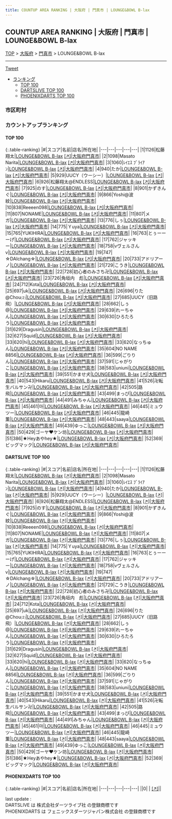 ```yaml
---
title: COUNTUP AREA RANKING | 大阪府 | 門真市 | LOUNGE&BOWL B-lax
---
```

## COUNTUP AREA RANKING | 大阪府 | 門真市 | LOUNGE&BOWL B-lax

[TOP](/darts/rank/) > [大阪府](/darts/rank/大阪府/) > [門真市](/darts/rank/大阪府/門真市/) > LOUNGE&BOWL B-lax

___

<a href="https://twitter.com/share?ref_src=twsrc%5Etfw" data-text="COUNTUP AREA RANKING | 大阪府門真市LOUNGE&BOWL B-lax" class="twitter-share-button" data-hashtags="DARTSLIVE,PHOENIXDARTS,darts,ダーツ" data-show-count="false">Tweet</a>

* [ランキング](#カウントアップランキング)
    * [TOP 100](#top-100)
    * [DARTSLIVE TOP 100](#dartslive-top-100)
    * [PHOENIXDARTS TOP 100](#phoenixdarts-top-100)

### 市区町村

<ul>

</ul>

### カウントアップランキング

#### TOP 100



{:.table-ranking}
|#|スコア|名前|店名|所在地|
|---|---|---|---|---|
|1|1126|<span class="rank-name-dl">松藤 翔太</span>|<a href="/darts/rank/shops/00b5fd1de13577db0d9b047a20a7ba1e.html">LOUNGE&BOWL B-lax</a> <a href="https://search.dartslive.com/jp/shop/00b5fd1de13577db0d9b047a20a7ba1e">[↗]</a>|<a href="/darts/rank/大阪府/門真市">大阪府門真市</a>|
|2|1098|<span class="rank-name-dl">Masato Narita</span>|<a href="/darts/rank/shops/00b5fd1de13577db0d9b047a20a7ba1e.html">LOUNGE&BOWL B-lax</a> <a href="https://search.dartslive.com/jp/shop/00b5fd1de13577db0d9b047a20a7ba1e">[↗]</a>|<a href="/darts/rank/大阪府/門真市">大阪府門真市</a>|
|3|1060|<span class="rank-name-dl">ﾚｲｴｽ ﾌﾞﾗｲｱﾝ</span>|<a href="/darts/rank/shops/00b5fd1de13577db0d9b047a20a7ba1e.html">LOUNGE&BOWL B-lax</a> <a href="https://search.dartslive.com/jp/shop/00b5fd1de13577db0d9b047a20a7ba1e">[↗]</a>|<a href="/darts/rank/大阪府/門真市">大阪府門真市</a>|
|4|940|<span class="rank-name-dl">たか</span>|<a href="/darts/rank/shops/00b5fd1de13577db0d9b047a20a7ba1e.html">LOUNGE&BOWL B-lax</a> <a href="https://search.dartslive.com/jp/shop/00b5fd1de13577db0d9b047a20a7ba1e">[↗]</a>|<a href="/darts/rank/大阪府/門真市">大阪府門真市</a>|
|5|929|<span class="rank-name-dl">UUCY（ウーシー）</span>|<a href="/darts/rank/shops/00b5fd1de13577db0d9b047a20a7ba1e.html">LOUNGE&BOWL B-lax</a> <a href="https://search.dartslive.com/jp/shop/00b5fd1de13577db0d9b047a20a7ba1e">[↗]</a>|<a href="/darts/rank/大阪府/門真市">大阪府門真市</a>|
|6|926|<span class="rank-name-dl">松藤翔太@ENDLESS</span>|<a href="/darts/rank/shops/00b5fd1de13577db0d9b047a20a7ba1e.html">LOUNGE&BOWL B-lax</a> <a href="https://search.dartslive.com/jp/shop/00b5fd1de13577db0d9b047a20a7ba1e">[↗]</a>|<a href="/darts/rank/大阪府/門真市">大阪府門真市</a>|
|7|925|<span class="rank-name-dl">のす</span>|<a href="/darts/rank/shops/00b5fd1de13577db0d9b047a20a7ba1e.html">LOUNGE&BOWL B-lax</a> <a href="https://search.dartslive.com/jp/shop/00b5fd1de13577db0d9b047a20a7ba1e">[↗]</a>|<a href="/darts/rank/大阪府/門真市">大阪府門真市</a>|
|8|901|<span class="rank-name-dl">かずきんぐ</span>|<a href="/darts/rank/shops/00b5fd1de13577db0d9b047a20a7ba1e.html">LOUNGE&BOWL B-lax</a> <a href="https://search.dartslive.com/jp/shop/00b5fd1de13577db0d9b047a20a7ba1e">[↗]</a>|<a href="/darts/rank/大阪府/門真市">大阪府門真市</a>|
|9|866|<span class="rank-name-dl">Yoshi@波紋</span>|<a href="/darts/rank/shops/00b5fd1de13577db0d9b047a20a7ba1e.html">LOUNGE&BOWL B-lax</a> <a href="https://search.dartslive.com/jp/shop/00b5fd1de13577db0d9b047a20a7ba1e">[↗]</a>|<a href="/darts/rank/大阪府/門真市">大阪府門真市</a>|
|10|838|<span class="rank-name-dl">Reeeen098</span>|<a href="/darts/rank/shops/00b5fd1de13577db0d9b047a20a7ba1e.html">LOUNGE&BOWL B-lax</a> <a href="https://search.dartslive.com/jp/shop/00b5fd1de13577db0d9b047a20a7ba1e">[↗]</a>|<a href="/darts/rank/大阪府/門真市">大阪府門真市</a>|
|11|807|<span class="rank-name-dl">NONAME</span>|<a href="/darts/rank/shops/00b5fd1de13577db0d9b047a20a7ba1e.html">LOUNGE&BOWL B-lax</a> <a href="https://search.dartslive.com/jp/shop/00b5fd1de13577db0d9b047a20a7ba1e">[↗]</a>|<a href="/darts/rank/大阪府/門真市">大阪府門真市</a>|
|11|807|<span class="rank-name-dl">メガ</span>|<a href="/darts/rank/shops/00b5fd1de13577db0d9b047a20a7ba1e.html">LOUNGE&BOWL B-lax</a> <a href="https://search.dartslive.com/jp/shop/00b5fd1de13577db0d9b047a20a7ba1e">[↗]</a>|<a href="/darts/rank/大阪府/門真市">大阪府門真市</a>|
|13|776|<span class="rank-name-dl">しぅ</span>|<a href="/darts/rank/shops/00b5fd1de13577db0d9b047a20a7ba1e.html">LOUNGE&BOWL B-lax</a> <a href="https://search.dartslive.com/jp/shop/00b5fd1de13577db0d9b047a20a7ba1e">[↗]</a>|<a href="/darts/rank/大阪府/門真市">大阪府門真市</a>|
|14|775|<span class="rank-name-dl">Ｙuya</span>|<a href="/darts/rank/shops/00b5fd1de13577db0d9b047a20a7ba1e.html">LOUNGE&BOWL B-lax</a> <a href="https://search.dartslive.com/jp/shop/00b5fd1de13577db0d9b047a20a7ba1e">[↗]</a>|<a href="/darts/rank/大阪府/門真市">大阪府門真市</a>|
|15|765|<span class="rank-name-dl">YUKIHIRA</span>|<a href="/darts/rank/shops/00b5fd1de13577db0d9b047a20a7ba1e.html">LOUNGE&BOWL B-lax</a> <a href="https://search.dartslive.com/jp/shop/00b5fd1de13577db0d9b047a20a7ba1e">[↗]</a>|<a href="/darts/rank/大阪府/門真市">大阪府門真市</a>|
|16|763|<span class="rank-name-dl">とぅーーーげ</span>|<a href="/darts/rank/shops/00b5fd1de13577db0d9b047a20a7ba1e.html">LOUNGE&BOWL B-lax</a> <a href="https://search.dartslive.com/jp/shop/00b5fd1de13577db0d9b047a20a7ba1e">[↗]</a>|<a href="/darts/rank/大阪府/門真市">大阪府門真市</a>|
|17|762|<span class="rank-name-dl">ジャッキー</span>|<a href="/darts/rank/shops/00b5fd1de13577db0d9b047a20a7ba1e.html">LOUNGE&BOWL B-lax</a> <a href="https://search.dartslive.com/jp/shop/00b5fd1de13577db0d9b047a20a7ba1e">[↗]</a>|<a href="/darts/rank/大阪府/門真市">大阪府門真市</a>|
|18|758|<span class="rank-name-dl">vヴェルさんv</span>|<a href="/darts/rank/shops/00b5fd1de13577db0d9b047a20a7ba1e.html">LOUNGE&BOWL B-lax</a> <a href="https://search.dartslive.com/jp/shop/00b5fd1de13577db0d9b047a20a7ba1e">[↗]</a>|<a href="/darts/rank/大阪府/門真市">大阪府門真市</a>|
|19|747|<span class="rank-name-dl">☆DAIchang☆</span>|<a href="/darts/rank/shops/00b5fd1de13577db0d9b047a20a7ba1e.html">LOUNGE&BOWL B-lax</a> <a href="https://search.dartslive.com/jp/shop/00b5fd1de13577db0d9b047a20a7ba1e">[↗]</a>|<a href="/darts/rank/大阪府/門真市">大阪府門真市</a>|
|20|733|<span class="rank-name-dl">アドリアーノ</span>|<a href="/darts/rank/shops/00b5fd1de13577db0d9b047a20a7ba1e.html">LOUNGE&BOWL B-lax</a> <a href="https://search.dartslive.com/jp/shop/00b5fd1de13577db0d9b047a20a7ba1e">[↗]</a>|<a href="/darts/rank/大阪府/門真市">大阪府門真市</a>|
|21|729|<span class="rank-name-dl">こうき</span>|<a href="/darts/rank/shops/00b5fd1de13577db0d9b047a20a7ba1e.html">LOUNGE&BOWL B-lax</a> <a href="https://search.dartslive.com/jp/shop/00b5fd1de13577db0d9b047a20a7ba1e">[↗]</a>|<a href="/darts/rank/大阪府/門真市">大阪府門真市</a>|
|22|728|<span class="rank-name-dl">初心者のみさち卍</span>|<a href="/darts/rank/shops/00b5fd1de13577db0d9b047a20a7ba1e.html">LOUNGE&BOWL B-lax</a> <a href="https://search.dartslive.com/jp/shop/00b5fd1de13577db0d9b047a20a7ba1e">[↗]</a>|<a href="/darts/rank/大阪府/門真市">大阪府門真市</a>|
|23|726|<span class="rank-name-dl">角垣内　彪</span>|<a href="/darts/rank/shops/00b5fd1de13577db0d9b047a20a7ba1e.html">LOUNGE&BOWL B-lax</a> <a href="https://search.dartslive.com/jp/shop/00b5fd1de13577db0d9b047a20a7ba1e">[↗]</a>|<a href="/darts/rank/大阪府/門真市">大阪府門真市</a>|
|24|712|<span class="rank-name-dl">Kota</span>|<a href="/darts/rank/shops/00b5fd1de13577db0d9b047a20a7ba1e.html">LOUNGE&BOWL B-lax</a> <a href="https://search.dartslive.com/jp/shop/00b5fd1de13577db0d9b047a20a7ba1e">[↗]</a>|<a href="/darts/rank/大阪府/門真市">大阪府門真市</a>|
|25|697|<span class="rank-name-dl">uk</span>|<a href="/darts/rank/shops/00b5fd1de13577db0d9b047a20a7ba1e.html">LOUNGE&BOWL B-lax</a> <a href="https://search.dartslive.com/jp/shop/00b5fd1de13577db0d9b047a20a7ba1e">[↗]</a>|<a href="/darts/rank/大阪府/門真市">大阪府門真市</a>|
|26|696|<span class="rank-name-dl">りた@Chou⑵</span>|<a href="/darts/rank/shops/00b5fd1de13577db0d9b047a20a7ba1e.html">LOUNGE&BOWL B-lax</a> <a href="https://search.dartslive.com/jp/shop/00b5fd1de13577db0d9b047a20a7ba1e">[↗]</a>|<a href="/darts/rank/大阪府/門真市">大阪府門真市</a>|
|27|685|<span class="rank-name-dl">UUCY（旧路飛）</span>|<a href="/darts/rank/shops/00b5fd1de13577db0d9b047a20a7ba1e.html">LOUNGE&BOWL B-lax</a> <a href="https://search.dartslive.com/jp/shop/00b5fd1de13577db0d9b047a20a7ba1e">[↗]</a>|<a href="/darts/rank/大阪府/門真市">大阪府門真市</a>|
|28|662|<span class="rank-name-dl">しぅ@</span>|<a href="/darts/rank/shops/00b5fd1de13577db0d9b047a20a7ba1e.html">LOUNGE&BOWL B-lax</a> <a href="https://search.dartslive.com/jp/shop/00b5fd1de13577db0d9b047a20a7ba1e">[↗]</a>|<a href="/darts/rank/大阪府/門真市">大阪府門真市</a>|
|29|639|<span class="rank-name-dl">れーちゃん</span>|<a href="/darts/rank/shops/00b5fd1de13577db0d9b047a20a7ba1e.html">LOUNGE&BOWL B-lax</a> <a href="https://search.dartslive.com/jp/shop/00b5fd1de13577db0d9b047a20a7ba1e">[↗]</a>|<a href="/darts/rank/大阪府/門真市">大阪府門真市</a>|
|30|630|<span class="rank-name-dl">ひろたろう</span>|<a href="/darts/rank/shops/00b5fd1de13577db0d9b047a20a7ba1e.html">LOUNGE&BOWL B-lax</a> <a href="https://search.dartslive.com/jp/shop/00b5fd1de13577db0d9b047a20a7ba1e">[↗]</a>|<a href="/darts/rank/大阪府/門真市">大阪府門真市</a>|
|31|629|<span class="rank-name-dl">Dragusin</span>|<a href="/darts/rank/shops/00b5fd1de13577db0d9b047a20a7ba1e.html">LOUNGE&BOWL B-lax</a> <a href="https://search.dartslive.com/jp/shop/00b5fd1de13577db0d9b047a20a7ba1e">[↗]</a>|<a href="/darts/rank/大阪府/門真市">大阪府門真市</a>|
|32|627|<span class="rank-name-dl">Squid</span>|<a href="/darts/rank/shops/00b5fd1de13577db0d9b047a20a7ba1e.html">LOUNGE&BOWL B-lax</a> <a href="https://search.dartslive.com/jp/shop/00b5fd1de13577db0d9b047a20a7ba1e">[↗]</a>|<a href="/darts/rank/大阪府/門真市">大阪府門真市</a>|
|33|620|<span class="rank-name-dl">hi</span>|<a href="/darts/rank/shops/00b5fd1de13577db0d9b047a20a7ba1e.html">LOUNGE&BOWL B-lax</a> <a href="https://search.dartslive.com/jp/shop/00b5fd1de13577db0d9b047a20a7ba1e">[↗]</a>|<a href="/darts/rank/大阪府/門真市">大阪府門真市</a>|
|33|620|<span class="rank-name-dl">なっちゅん</span>|<a href="/darts/rank/shops/00b5fd1de13577db0d9b047a20a7ba1e.html">LOUNGE&BOWL B-lax</a> <a href="https://search.dartslive.com/jp/shop/00b5fd1de13577db0d9b047a20a7ba1e">[↗]</a>|<a href="/darts/rank/大阪府/門真市">大阪府門真市</a>|
|35|604|<span class="rank-name-dl">NO NAME 8856</span>|<a href="/darts/rank/shops/00b5fd1de13577db0d9b047a20a7ba1e.html">LOUNGE&BOWL B-lax</a> <a href="https://search.dartslive.com/jp/shop/00b5fd1de13577db0d9b047a20a7ba1e">[↗]</a>|<a href="/darts/rank/大阪府/門真市">大阪府門真市</a>|
|36|599|<span class="rank-name-dl">ごりりん</span>|<a href="/darts/rank/shops/00b5fd1de13577db0d9b047a20a7ba1e.html">LOUNGE&BOWL B-lax</a> <a href="https://search.dartslive.com/jp/shop/00b5fd1de13577db0d9b047a20a7ba1e">[↗]</a>|<a href="/darts/rank/大阪府/門真市">大阪府門真市</a>|
|37|591|<span class="rank-name-dl">じゃがりこ</span>|<a href="/darts/rank/shops/00b5fd1de13577db0d9b047a20a7ba1e.html">LOUNGE&BOWL B-lax</a> <a href="https://search.dartslive.com/jp/shop/00b5fd1de13577db0d9b047a20a7ba1e">[↗]</a>|<a href="/darts/rank/大阪府/門真市">大阪府門真市</a>|
|38|583|<span class="rank-name-dl">uniuni</span>|<a href="/darts/rank/shops/00b5fd1de13577db0d9b047a20a7ba1e.html">LOUNGE&BOWL B-lax</a> <a href="https://search.dartslive.com/jp/shop/00b5fd1de13577db0d9b047a20a7ba1e">[↗]</a>|<a href="/darts/rank/大阪府/門真市">大阪府門真市</a>|
|39|551|<span class="rank-name-dl">かませ犬</span>|<a href="/darts/rank/shops/00b5fd1de13577db0d9b047a20a7ba1e.html">LOUNGE&BOWL B-lax</a> <a href="https://search.dartslive.com/jp/shop/00b5fd1de13577db0d9b047a20a7ba1e">[↗]</a>|<a href="/darts/rank/大阪府/門真市">大阪府門真市</a>|
|40|543|<span class="rank-name-dl">Hikaru</span>|<a href="/darts/rank/shops/00b5fd1de13577db0d9b047a20a7ba1e.html">LOUNGE&BOWL B-lax</a> <a href="https://search.dartslive.com/jp/shop/00b5fd1de13577db0d9b047a20a7ba1e">[↗]</a>|<a href="/darts/rank/大阪府/門真市">大阪府門真市</a>|
|41|526|<span class="rank-name-dl">卍転生バルサン卍</span>|<a href="/darts/rank/shops/00b5fd1de13577db0d9b047a20a7ba1e.html">LOUNGE&BOWL B-lax</a> <a href="https://search.dartslive.com/jp/shop/00b5fd1de13577db0d9b047a20a7ba1e">[↗]</a>|<a href="/darts/rank/大阪府/門真市">大阪府門真市</a>|
|42|505|<span class="rank-name-dl">路飛</span>|<a href="/darts/rank/shops/00b5fd1de13577db0d9b047a20a7ba1e.html">LOUNGE&BOWL B-lax</a> <a href="https://search.dartslive.com/jp/shop/00b5fd1de13577db0d9b047a20a7ba1e">[↗]</a>|<a href="/darts/rank/大阪府/門真市">大阪府門真市</a>|
|43|499|<span class="rank-name-dl">まっぴ</span>|<a href="/darts/rank/shops/00b5fd1de13577db0d9b047a20a7ba1e.html">LOUNGE&BOWL B-lax</a> <a href="https://search.dartslive.com/jp/shop/00b5fd1de13577db0d9b047a20a7ba1e">[↗]</a>|<a href="/darts/rank/大阪府/門真市">大阪府門真市</a>|
|44|491|<span class="rank-name-dl">みちゃん</span>|<a href="/darts/rank/shops/00b5fd1de13577db0d9b047a20a7ba1e.html">LOUNGE&BOWL B-lax</a> <a href="https://search.dartslive.com/jp/shop/00b5fd1de13577db0d9b047a20a7ba1e">[↗]</a>|<a href="/darts/rank/大阪府/門真市">大阪府門真市</a>|
|45|461|<span class="rank-name-dl">마</span>|<a href="/darts/rank/shops/00b5fd1de13577db0d9b047a20a7ba1e.html">LOUNGE&BOWL B-lax</a> <a href="https://search.dartslive.com/jp/shop/00b5fd1de13577db0d9b047a20a7ba1e">[↗]</a>|<a href="/darts/rank/大阪府/門真市">大阪府門真市</a>|
|46|445|<span class="rank-name-dl">ミュウツー</span>|<a href="/darts/rank/shops/00b5fd1de13577db0d9b047a20a7ba1e.html">LOUNGE&BOWL B-lax</a> <a href="https://search.dartslive.com/jp/shop/00b5fd1de13577db0d9b047a20a7ba1e">[↗]</a>|<a href="/darts/rank/大阪府/門真市">大阪府門真市</a>|
|46|445|<span class="rank-name-dl">龍崎　薫</span>|<a href="/darts/rank/shops/00b5fd1de13577db0d9b047a20a7ba1e.html">LOUNGE&BOWL B-lax</a> <a href="https://search.dartslive.com/jp/shop/00b5fd1de13577db0d9b047a20a7ba1e">[↗]</a>|<a href="/darts/rank/大阪府/門真市">大阪府門真市</a>|
|48|443|<span class="rank-name-dl">saaya</span>|<a href="/darts/rank/shops/00b5fd1de13577db0d9b047a20a7ba1e.html">LOUNGE&BOWL B-lax</a> <a href="https://search.dartslive.com/jp/shop/00b5fd1de13577db0d9b047a20a7ba1e">[↗]</a>|<a href="/darts/rank/大阪府/門真市">大阪府門真市</a>|
|49|439|<span class="rank-name-dl">ゆっこ</span>|<a href="/darts/rank/shops/00b5fd1de13577db0d9b047a20a7ba1e.html">LOUNGE&BOWL B-lax</a> <a href="https://search.dartslive.com/jp/shop/00b5fd1de13577db0d9b047a20a7ba1e">[↗]</a>|<a href="/darts/rank/大阪府/門真市">大阪府門真市</a>|
|50|429|<span class="rank-name-dl">ゴーヤ❤️ケン坊</span>|<a href="/darts/rank/shops/00b5fd1de13577db0d9b047a20a7ba1e.html">LOUNGE&BOWL B-lax</a> <a href="https://search.dartslive.com/jp/shop/00b5fd1de13577db0d9b047a20a7ba1e">[↗]</a>|<a href="/darts/rank/大阪府/門真市">大阪府門真市</a>|
|51|386|<span class="rank-name-dl">★Heyあやhey★</span>|<a href="/darts/rank/shops/00b5fd1de13577db0d9b047a20a7ba1e.html">LOUNGE&BOWL B-lax</a> <a href="https://search.dartslive.com/jp/shop/00b5fd1de13577db0d9b047a20a7ba1e">[↗]</a>|<a href="/darts/rank/大阪府/門真市">大阪府門真市</a>|
|52|369|<span class="rank-name-dl">ビッグマック</span>|<a href="/darts/rank/shops/00b5fd1de13577db0d9b047a20a7ba1e.html">LOUNGE&BOWL B-lax</a> <a href="https://search.dartslive.com/jp/shop/00b5fd1de13577db0d9b047a20a7ba1e">[↗]</a>|<a href="/darts/rank/大阪府/門真市">大阪府門真市</a>|


#### DARTSLIVE TOP 100



{:.table-ranking}
|#|スコア|名前|店名|所在地|
|---|---|---|---|---|
|1|1126|<span class="rank-name-dl">松藤 翔太</span>|<a href="/darts/rank/shops/00b5fd1de13577db0d9b047a20a7ba1e.html">LOUNGE&BOWL B-lax</a> <a href="https://search.dartslive.com/jp/shop/00b5fd1de13577db0d9b047a20a7ba1e">[↗]</a>|<a href="/darts/rank/大阪府/門真市">大阪府門真市</a>|
|2|1098|<span class="rank-name-dl">Masato Narita</span>|<a href="/darts/rank/shops/00b5fd1de13577db0d9b047a20a7ba1e.html">LOUNGE&BOWL B-lax</a> <a href="https://search.dartslive.com/jp/shop/00b5fd1de13577db0d9b047a20a7ba1e">[↗]</a>|<a href="/darts/rank/大阪府/門真市">大阪府門真市</a>|
|3|1060|<span class="rank-name-dl">ﾚｲｴｽ ﾌﾞﾗｲｱﾝ</span>|<a href="/darts/rank/shops/00b5fd1de13577db0d9b047a20a7ba1e.html">LOUNGE&BOWL B-lax</a> <a href="https://search.dartslive.com/jp/shop/00b5fd1de13577db0d9b047a20a7ba1e">[↗]</a>|<a href="/darts/rank/大阪府/門真市">大阪府門真市</a>|
|4|940|<span class="rank-name-dl">たか</span>|<a href="/darts/rank/shops/00b5fd1de13577db0d9b047a20a7ba1e.html">LOUNGE&BOWL B-lax</a> <a href="https://search.dartslive.com/jp/shop/00b5fd1de13577db0d9b047a20a7ba1e">[↗]</a>|<a href="/darts/rank/大阪府/門真市">大阪府門真市</a>|
|5|929|<span class="rank-name-dl">UUCY（ウーシー）</span>|<a href="/darts/rank/shops/00b5fd1de13577db0d9b047a20a7ba1e.html">LOUNGE&BOWL B-lax</a> <a href="https://search.dartslive.com/jp/shop/00b5fd1de13577db0d9b047a20a7ba1e">[↗]</a>|<a href="/darts/rank/大阪府/門真市">大阪府門真市</a>|
|6|926|<span class="rank-name-dl">松藤翔太@ENDLESS</span>|<a href="/darts/rank/shops/00b5fd1de13577db0d9b047a20a7ba1e.html">LOUNGE&BOWL B-lax</a> <a href="https://search.dartslive.com/jp/shop/00b5fd1de13577db0d9b047a20a7ba1e">[↗]</a>|<a href="/darts/rank/大阪府/門真市">大阪府門真市</a>|
|7|925|<span class="rank-name-dl">のす</span>|<a href="/darts/rank/shops/00b5fd1de13577db0d9b047a20a7ba1e.html">LOUNGE&BOWL B-lax</a> <a href="https://search.dartslive.com/jp/shop/00b5fd1de13577db0d9b047a20a7ba1e">[↗]</a>|<a href="/darts/rank/大阪府/門真市">大阪府門真市</a>|
|8|901|<span class="rank-name-dl">かずきんぐ</span>|<a href="/darts/rank/shops/00b5fd1de13577db0d9b047a20a7ba1e.html">LOUNGE&BOWL B-lax</a> <a href="https://search.dartslive.com/jp/shop/00b5fd1de13577db0d9b047a20a7ba1e">[↗]</a>|<a href="/darts/rank/大阪府/門真市">大阪府門真市</a>|
|9|866|<span class="rank-name-dl">Yoshi@波紋</span>|<a href="/darts/rank/shops/00b5fd1de13577db0d9b047a20a7ba1e.html">LOUNGE&BOWL B-lax</a> <a href="https://search.dartslive.com/jp/shop/00b5fd1de13577db0d9b047a20a7ba1e">[↗]</a>|<a href="/darts/rank/大阪府/門真市">大阪府門真市</a>|
|10|838|<span class="rank-name-dl">Reeeen098</span>|<a href="/darts/rank/shops/00b5fd1de13577db0d9b047a20a7ba1e.html">LOUNGE&BOWL B-lax</a> <a href="https://search.dartslive.com/jp/shop/00b5fd1de13577db0d9b047a20a7ba1e">[↗]</a>|<a href="/darts/rank/大阪府/門真市">大阪府門真市</a>|
|11|807|<span class="rank-name-dl">NONAME</span>|<a href="/darts/rank/shops/00b5fd1de13577db0d9b047a20a7ba1e.html">LOUNGE&BOWL B-lax</a> <a href="https://search.dartslive.com/jp/shop/00b5fd1de13577db0d9b047a20a7ba1e">[↗]</a>|<a href="/darts/rank/大阪府/門真市">大阪府門真市</a>|
|11|807|<span class="rank-name-dl">メガ</span>|<a href="/darts/rank/shops/00b5fd1de13577db0d9b047a20a7ba1e.html">LOUNGE&BOWL B-lax</a> <a href="https://search.dartslive.com/jp/shop/00b5fd1de13577db0d9b047a20a7ba1e">[↗]</a>|<a href="/darts/rank/大阪府/門真市">大阪府門真市</a>|
|13|776|<span class="rank-name-dl">しぅ</span>|<a href="/darts/rank/shops/00b5fd1de13577db0d9b047a20a7ba1e.html">LOUNGE&BOWL B-lax</a> <a href="https://search.dartslive.com/jp/shop/00b5fd1de13577db0d9b047a20a7ba1e">[↗]</a>|<a href="/darts/rank/大阪府/門真市">大阪府門真市</a>|
|14|775|<span class="rank-name-dl">Ｙuya</span>|<a href="/darts/rank/shops/00b5fd1de13577db0d9b047a20a7ba1e.html">LOUNGE&BOWL B-lax</a> <a href="https://search.dartslive.com/jp/shop/00b5fd1de13577db0d9b047a20a7ba1e">[↗]</a>|<a href="/darts/rank/大阪府/門真市">大阪府門真市</a>|
|15|765|<span class="rank-name-dl">YUKIHIRA</span>|<a href="/darts/rank/shops/00b5fd1de13577db0d9b047a20a7ba1e.html">LOUNGE&BOWL B-lax</a> <a href="https://search.dartslive.com/jp/shop/00b5fd1de13577db0d9b047a20a7ba1e">[↗]</a>|<a href="/darts/rank/大阪府/門真市">大阪府門真市</a>|
|16|763|<span class="rank-name-dl">とぅーーーげ</span>|<a href="/darts/rank/shops/00b5fd1de13577db0d9b047a20a7ba1e.html">LOUNGE&BOWL B-lax</a> <a href="https://search.dartslive.com/jp/shop/00b5fd1de13577db0d9b047a20a7ba1e">[↗]</a>|<a href="/darts/rank/大阪府/門真市">大阪府門真市</a>|
|17|762|<span class="rank-name-dl">ジャッキー</span>|<a href="/darts/rank/shops/00b5fd1de13577db0d9b047a20a7ba1e.html">LOUNGE&BOWL B-lax</a> <a href="https://search.dartslive.com/jp/shop/00b5fd1de13577db0d9b047a20a7ba1e">[↗]</a>|<a href="/darts/rank/大阪府/門真市">大阪府門真市</a>|
|18|758|<span class="rank-name-dl">vヴェルさんv</span>|<a href="/darts/rank/shops/00b5fd1de13577db0d9b047a20a7ba1e.html">LOUNGE&BOWL B-lax</a> <a href="https://search.dartslive.com/jp/shop/00b5fd1de13577db0d9b047a20a7ba1e">[↗]</a>|<a href="/darts/rank/大阪府/門真市">大阪府門真市</a>|
|19|747|<span class="rank-name-dl">☆DAIchang☆</span>|<a href="/darts/rank/shops/00b5fd1de13577db0d9b047a20a7ba1e.html">LOUNGE&BOWL B-lax</a> <a href="https://search.dartslive.com/jp/shop/00b5fd1de13577db0d9b047a20a7ba1e">[↗]</a>|<a href="/darts/rank/大阪府/門真市">大阪府門真市</a>|
|20|733|<span class="rank-name-dl">アドリアーノ</span>|<a href="/darts/rank/shops/00b5fd1de13577db0d9b047a20a7ba1e.html">LOUNGE&BOWL B-lax</a> <a href="https://search.dartslive.com/jp/shop/00b5fd1de13577db0d9b047a20a7ba1e">[↗]</a>|<a href="/darts/rank/大阪府/門真市">大阪府門真市</a>|
|21|729|<span class="rank-name-dl">こうき</span>|<a href="/darts/rank/shops/00b5fd1de13577db0d9b047a20a7ba1e.html">LOUNGE&BOWL B-lax</a> <a href="https://search.dartslive.com/jp/shop/00b5fd1de13577db0d9b047a20a7ba1e">[↗]</a>|<a href="/darts/rank/大阪府/門真市">大阪府門真市</a>|
|22|728|<span class="rank-name-dl">初心者のみさち卍</span>|<a href="/darts/rank/shops/00b5fd1de13577db0d9b047a20a7ba1e.html">LOUNGE&BOWL B-lax</a> <a href="https://search.dartslive.com/jp/shop/00b5fd1de13577db0d9b047a20a7ba1e">[↗]</a>|<a href="/darts/rank/大阪府/門真市">大阪府門真市</a>|
|23|726|<span class="rank-name-dl">角垣内　彪</span>|<a href="/darts/rank/shops/00b5fd1de13577db0d9b047a20a7ba1e.html">LOUNGE&BOWL B-lax</a> <a href="https://search.dartslive.com/jp/shop/00b5fd1de13577db0d9b047a20a7ba1e">[↗]</a>|<a href="/darts/rank/大阪府/門真市">大阪府門真市</a>|
|24|712|<span class="rank-name-dl">Kota</span>|<a href="/darts/rank/shops/00b5fd1de13577db0d9b047a20a7ba1e.html">LOUNGE&BOWL B-lax</a> <a href="https://search.dartslive.com/jp/shop/00b5fd1de13577db0d9b047a20a7ba1e">[↗]</a>|<a href="/darts/rank/大阪府/門真市">大阪府門真市</a>|
|25|697|<span class="rank-name-dl">uk</span>|<a href="/darts/rank/shops/00b5fd1de13577db0d9b047a20a7ba1e.html">LOUNGE&BOWL B-lax</a> <a href="https://search.dartslive.com/jp/shop/00b5fd1de13577db0d9b047a20a7ba1e">[↗]</a>|<a href="/darts/rank/大阪府/門真市">大阪府門真市</a>|
|26|696|<span class="rank-name-dl">りた@Chou⑵</span>|<a href="/darts/rank/shops/00b5fd1de13577db0d9b047a20a7ba1e.html">LOUNGE&BOWL B-lax</a> <a href="https://search.dartslive.com/jp/shop/00b5fd1de13577db0d9b047a20a7ba1e">[↗]</a>|<a href="/darts/rank/大阪府/門真市">大阪府門真市</a>|
|27|685|<span class="rank-name-dl">UUCY（旧路飛）</span>|<a href="/darts/rank/shops/00b5fd1de13577db0d9b047a20a7ba1e.html">LOUNGE&BOWL B-lax</a> <a href="https://search.dartslive.com/jp/shop/00b5fd1de13577db0d9b047a20a7ba1e">[↗]</a>|<a href="/darts/rank/大阪府/門真市">大阪府門真市</a>|
|28|662|<span class="rank-name-dl">しぅ@</span>|<a href="/darts/rank/shops/00b5fd1de13577db0d9b047a20a7ba1e.html">LOUNGE&BOWL B-lax</a> <a href="https://search.dartslive.com/jp/shop/00b5fd1de13577db0d9b047a20a7ba1e">[↗]</a>|<a href="/darts/rank/大阪府/門真市">大阪府門真市</a>|
|29|639|<span class="rank-name-dl">れーちゃん</span>|<a href="/darts/rank/shops/00b5fd1de13577db0d9b047a20a7ba1e.html">LOUNGE&BOWL B-lax</a> <a href="https://search.dartslive.com/jp/shop/00b5fd1de13577db0d9b047a20a7ba1e">[↗]</a>|<a href="/darts/rank/大阪府/門真市">大阪府門真市</a>|
|30|630|<span class="rank-name-dl">ひろたろう</span>|<a href="/darts/rank/shops/00b5fd1de13577db0d9b047a20a7ba1e.html">LOUNGE&BOWL B-lax</a> <a href="https://search.dartslive.com/jp/shop/00b5fd1de13577db0d9b047a20a7ba1e">[↗]</a>|<a href="/darts/rank/大阪府/門真市">大阪府門真市</a>|
|31|629|<span class="rank-name-dl">Dragusin</span>|<a href="/darts/rank/shops/00b5fd1de13577db0d9b047a20a7ba1e.html">LOUNGE&BOWL B-lax</a> <a href="https://search.dartslive.com/jp/shop/00b5fd1de13577db0d9b047a20a7ba1e">[↗]</a>|<a href="/darts/rank/大阪府/門真市">大阪府門真市</a>|
|32|627|<span class="rank-name-dl">Squid</span>|<a href="/darts/rank/shops/00b5fd1de13577db0d9b047a20a7ba1e.html">LOUNGE&BOWL B-lax</a> <a href="https://search.dartslive.com/jp/shop/00b5fd1de13577db0d9b047a20a7ba1e">[↗]</a>|<a href="/darts/rank/大阪府/門真市">大阪府門真市</a>|
|33|620|<span class="rank-name-dl">hi</span>|<a href="/darts/rank/shops/00b5fd1de13577db0d9b047a20a7ba1e.html">LOUNGE&BOWL B-lax</a> <a href="https://search.dartslive.com/jp/shop/00b5fd1de13577db0d9b047a20a7ba1e">[↗]</a>|<a href="/darts/rank/大阪府/門真市">大阪府門真市</a>|
|33|620|<span class="rank-name-dl">なっちゅん</span>|<a href="/darts/rank/shops/00b5fd1de13577db0d9b047a20a7ba1e.html">LOUNGE&BOWL B-lax</a> <a href="https://search.dartslive.com/jp/shop/00b5fd1de13577db0d9b047a20a7ba1e">[↗]</a>|<a href="/darts/rank/大阪府/門真市">大阪府門真市</a>|
|35|604|<span class="rank-name-dl">NO NAME 8856</span>|<a href="/darts/rank/shops/00b5fd1de13577db0d9b047a20a7ba1e.html">LOUNGE&BOWL B-lax</a> <a href="https://search.dartslive.com/jp/shop/00b5fd1de13577db0d9b047a20a7ba1e">[↗]</a>|<a href="/darts/rank/大阪府/門真市">大阪府門真市</a>|
|36|599|<span class="rank-name-dl">ごりりん</span>|<a href="/darts/rank/shops/00b5fd1de13577db0d9b047a20a7ba1e.html">LOUNGE&BOWL B-lax</a> <a href="https://search.dartslive.com/jp/shop/00b5fd1de13577db0d9b047a20a7ba1e">[↗]</a>|<a href="/darts/rank/大阪府/門真市">大阪府門真市</a>|
|37|591|<span class="rank-name-dl">じゃがりこ</span>|<a href="/darts/rank/shops/00b5fd1de13577db0d9b047a20a7ba1e.html">LOUNGE&BOWL B-lax</a> <a href="https://search.dartslive.com/jp/shop/00b5fd1de13577db0d9b047a20a7ba1e">[↗]</a>|<a href="/darts/rank/大阪府/門真市">大阪府門真市</a>|
|38|583|<span class="rank-name-dl">uniuni</span>|<a href="/darts/rank/shops/00b5fd1de13577db0d9b047a20a7ba1e.html">LOUNGE&BOWL B-lax</a> <a href="https://search.dartslive.com/jp/shop/00b5fd1de13577db0d9b047a20a7ba1e">[↗]</a>|<a href="/darts/rank/大阪府/門真市">大阪府門真市</a>|
|39|551|<span class="rank-name-dl">かませ犬</span>|<a href="/darts/rank/shops/00b5fd1de13577db0d9b047a20a7ba1e.html">LOUNGE&BOWL B-lax</a> <a href="https://search.dartslive.com/jp/shop/00b5fd1de13577db0d9b047a20a7ba1e">[↗]</a>|<a href="/darts/rank/大阪府/門真市">大阪府門真市</a>|
|40|543|<span class="rank-name-dl">Hikaru</span>|<a href="/darts/rank/shops/00b5fd1de13577db0d9b047a20a7ba1e.html">LOUNGE&BOWL B-lax</a> <a href="https://search.dartslive.com/jp/shop/00b5fd1de13577db0d9b047a20a7ba1e">[↗]</a>|<a href="/darts/rank/大阪府/門真市">大阪府門真市</a>|
|41|526|<span class="rank-name-dl">卍転生バルサン卍</span>|<a href="/darts/rank/shops/00b5fd1de13577db0d9b047a20a7ba1e.html">LOUNGE&BOWL B-lax</a> <a href="https://search.dartslive.com/jp/shop/00b5fd1de13577db0d9b047a20a7ba1e">[↗]</a>|<a href="/darts/rank/大阪府/門真市">大阪府門真市</a>|
|42|505|<span class="rank-name-dl">路飛</span>|<a href="/darts/rank/shops/00b5fd1de13577db0d9b047a20a7ba1e.html">LOUNGE&BOWL B-lax</a> <a href="https://search.dartslive.com/jp/shop/00b5fd1de13577db0d9b047a20a7ba1e">[↗]</a>|<a href="/darts/rank/大阪府/門真市">大阪府門真市</a>|
|43|499|<span class="rank-name-dl">まっぴ</span>|<a href="/darts/rank/shops/00b5fd1de13577db0d9b047a20a7ba1e.html">LOUNGE&BOWL B-lax</a> <a href="https://search.dartslive.com/jp/shop/00b5fd1de13577db0d9b047a20a7ba1e">[↗]</a>|<a href="/darts/rank/大阪府/門真市">大阪府門真市</a>|
|44|491|<span class="rank-name-dl">みちゃん</span>|<a href="/darts/rank/shops/00b5fd1de13577db0d9b047a20a7ba1e.html">LOUNGE&BOWL B-lax</a> <a href="https://search.dartslive.com/jp/shop/00b5fd1de13577db0d9b047a20a7ba1e">[↗]</a>|<a href="/darts/rank/大阪府/門真市">大阪府門真市</a>|
|45|461|<span class="rank-name-dl">마</span>|<a href="/darts/rank/shops/00b5fd1de13577db0d9b047a20a7ba1e.html">LOUNGE&BOWL B-lax</a> <a href="https://search.dartslive.com/jp/shop/00b5fd1de13577db0d9b047a20a7ba1e">[↗]</a>|<a href="/darts/rank/大阪府/門真市">大阪府門真市</a>|
|46|445|<span class="rank-name-dl">ミュウツー</span>|<a href="/darts/rank/shops/00b5fd1de13577db0d9b047a20a7ba1e.html">LOUNGE&BOWL B-lax</a> <a href="https://search.dartslive.com/jp/shop/00b5fd1de13577db0d9b047a20a7ba1e">[↗]</a>|<a href="/darts/rank/大阪府/門真市">大阪府門真市</a>|
|46|445|<span class="rank-name-dl">龍崎　薫</span>|<a href="/darts/rank/shops/00b5fd1de13577db0d9b047a20a7ba1e.html">LOUNGE&BOWL B-lax</a> <a href="https://search.dartslive.com/jp/shop/00b5fd1de13577db0d9b047a20a7ba1e">[↗]</a>|<a href="/darts/rank/大阪府/門真市">大阪府門真市</a>|
|48|443|<span class="rank-name-dl">saaya</span>|<a href="/darts/rank/shops/00b5fd1de13577db0d9b047a20a7ba1e.html">LOUNGE&BOWL B-lax</a> <a href="https://search.dartslive.com/jp/shop/00b5fd1de13577db0d9b047a20a7ba1e">[↗]</a>|<a href="/darts/rank/大阪府/門真市">大阪府門真市</a>|
|49|439|<span class="rank-name-dl">ゆっこ</span>|<a href="/darts/rank/shops/00b5fd1de13577db0d9b047a20a7ba1e.html">LOUNGE&BOWL B-lax</a> <a href="https://search.dartslive.com/jp/shop/00b5fd1de13577db0d9b047a20a7ba1e">[↗]</a>|<a href="/darts/rank/大阪府/門真市">大阪府門真市</a>|
|50|429|<span class="rank-name-dl">ゴーヤ❤️ケン坊</span>|<a href="/darts/rank/shops/00b5fd1de13577db0d9b047a20a7ba1e.html">LOUNGE&BOWL B-lax</a> <a href="https://search.dartslive.com/jp/shop/00b5fd1de13577db0d9b047a20a7ba1e">[↗]</a>|<a href="/darts/rank/大阪府/門真市">大阪府門真市</a>|
|51|386|<span class="rank-name-dl">★Heyあやhey★</span>|<a href="/darts/rank/shops/00b5fd1de13577db0d9b047a20a7ba1e.html">LOUNGE&BOWL B-lax</a> <a href="https://search.dartslive.com/jp/shop/00b5fd1de13577db0d9b047a20a7ba1e">[↗]</a>|<a href="/darts/rank/大阪府/門真市">大阪府門真市</a>|
|52|369|<span class="rank-name-dl">ビッグマック</span>|<a href="/darts/rank/shops/00b5fd1de13577db0d9b047a20a7ba1e.html">LOUNGE&BOWL B-lax</a> <a href="https://search.dartslive.com/jp/shop/00b5fd1de13577db0d9b047a20a7ba1e">[↗]</a>|<a href="/darts/rank/大阪府/門真市">大阪府門真市</a>|


#### PHOENIXDARTS TOP 100



{:.table-ranking}
|#|スコア|名前|店名|所在地|
|---|---|---|---|---|
||0|<span class="rank-name-dl"> </span>|<a href="/darts/rank/shops/.html"></a> <a href="">[↗]</a>|<a href="/darts/rank//"></a>|


<div class="footer border-top border-gray-light mt-5 pt-3 text-right text-gray">
    last update : <span style="font-weight: italic" id="foot_last_modified"></span><br />
    DARTSLIVE は 株式会社ダーツライブ社 の登録商標です<br />
    PHOENIXDARTS は フェニックスダーツジャパン株式会社 の登録商標です<br />
</div>

<script src="https://cdnjs.cloudflare.com/ajax/libs/jquery.tablesorter/2.31.3/js/jquery.tablesorter.min.js" integrity="sha512-qzgd5cYSZcosqpzpn7zF2ZId8f/8CHmFKZ8j7mU4OUXTNRd5g+ZHBPsgKEwoqxCtdQvExE5LprwwPAgoicguNg==" crossorigin="anonymous" referrerpolicy="no-referrer"></script>
<link rel="stylesheet" href="https://cdnjs.cloudflare.com/ajax/libs/jquery.tablesorter/2.31.3/css/theme.default.min.css" integrity="sha512-wghhOJkjQX0Lh3NSWvNKeZ0ZpNn+SPVXX1Qyc9OCaogADktxrBiBdKGDoqVUOyhStvMBmJQ8ZdMHiR3wuEq8+w==" crossorigin="anonymous" referrerpolicy="no-referrer" />
<script>
$(function() {
    $(".table-ranking").tablesorter({sortList:[[0, 0]]});
    $("#foot_last_modified").text(formatDate(new Date(document.lastModified), 'yyyy-MM-dd HH:mm:ss'));
});
</script>

<script async src="https://platform.twitter.com/widgets.js" charset="utf-8"></script>